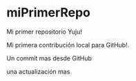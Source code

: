 # miPrimerRepo
Mi primer repositorio Yuju!

Mi primera contribución local para GitHub!.

Un commit mas desde GitHub

una actualización mas
